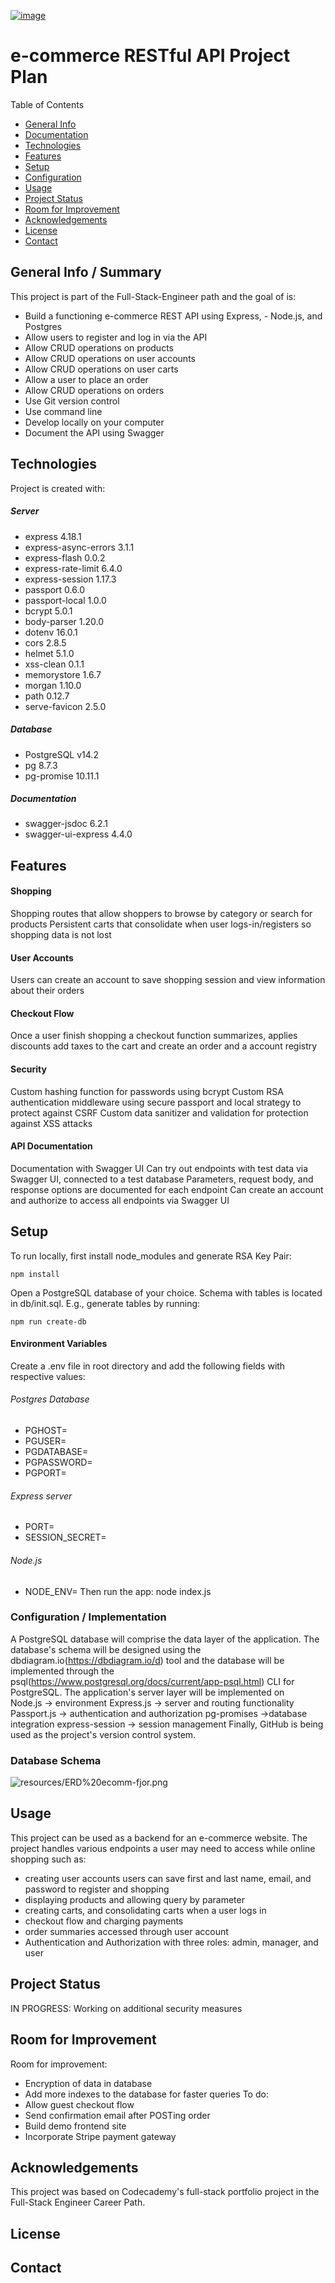[![image]({[BadgeURLHere](https://img.shields.io/badge/Codecademy-FFF0E5?style=for-the-badge&logo=codecademy&logoColor=303347)})
](https://img.shields.io/badge/Codecademy-FFF0E5?style=for-the-badge&logo=codecademy&logoColor=303347)
# e-commerce RESTful API Project Plan
Table of Contents
- [General Info](https://github.com/fjorwb/ecommerce-rest-api-project/edit/master/README.md#general-info--summary)
- [Documentation](https://github.com/fjorwb/ecommerce-rest-api-project/edit/master/README.md#technologies)
- [Technologies](https://github.com/fjorwb/ecommerce-rest-api-project/edit/master/README.md#technologies)
- [Features](https://github.com/fjorwb/ecommerce-rest-api-project/edit/master/README.md#features)
- [Setup](https://github.com/fjorwb/ecommerce-rest-api-project/edit/master/README.md#setup)
- [Configuration](https://github.com/fjorwb/ecommerce-rest-api-project/edit/master/README.md#configuration--implementation)
- [Usage](https://github.com/fjorwb/ecommerce-rest-api-project/edit/master/README.md#usage)
- [Project Status](https://github.com/fjorwb/ecommerce-rest-api-project/edit/master/README.md#project-status)
- [Room for Improvement](https://github.com/fjorwb/ecommerce-rest-api-project/edit/master/README.md#room-for-improvement)
- [Acknowledgements](https://github.com/fjorwb/ecommerce-rest-api-project/edit/master/README.md#acknowledgements)
- [License](https://github.com/fjorwb/ecommerce-rest-api-project/edit/master/README.md#license)
- [Contact](https://github.com/fjorwb/ecommerce-rest-api-project/edit/master/README.md#contact)
## General Info / Summary
This project is part of the Full-Stack-Engineer path and the goal of is:
- Build a functioning e-commerce REST API using Express, - Node.js, and Postgres
- Allow users to register and log in via the API
- Allow CRUD operations on products
- Allow CRUD operations on user accounts
- Allow CRUD operations on user carts
- Allow a user to place an order
- Allow CRUD operations on orders
- Use Git version control
- Use command line
- Develop locally on your computer
- Document the API using Swagger
## Technologies
Project is created with:
##### Server
- express 4.18.1 
- express-async-errors 3.1.1 
- express-flash 0.0.2 
- express-rate-limit 6.4.0 
- express-session 1.17.3 
- passport 0.6.0 
- passport-local 1.0.0 
- bcrypt 5.0.1 
- body-parser 1.20.0 
- dotenv 16.0.1 
- cors 2.8.5 
- helmet 5.1.0 
- xss-clean 0.1.1
- memorystore 1.6.7 
- morgan 1.10.0 
- path 0.12.7 
- serve-favicon 2.5.0 
##### Database
- PostgreSQL v14.2
- pg 8.7.3 
- pg-promise 10.11.1 
##### Documentation
- swagger-jsdoc 6.2.1 
- swagger-ui-express 4.4.0 
## Features
#### Shopping
Shopping routes that allow shoppers to browse by category or search for products
Persistent carts that consolidate when user logs-in/registers so shopping data is not lost
#### User Accounts
Users can create an account to save shopping session and view information about their orders
#### Checkout Flow
Once a user finish shopping a checkout function summarizes, applies discounts add taxes to the cart and create an order and a account registry
#### Security
Custom hashing function for passwords using bcrypt
Custom RSA authentication middleware using secure passport and local strategy  to protect against CSRF
Custom data sanitizer and validation for protection against XSS attacks
#### API Documentation
Documentation with Swagger UI
Can try out endpoints with test data via Swagger UI, connected to a test database
Parameters, request body, and response options are documented for each endpoint
Can create an account and authorize to access all endpoints via Swagger UI
## Setup
To run locally, first install node_modules and generate RSA Key Pair:
```
npm install     
```

Open a PostgreSQL database of your choice. Schema with tables is located in db/init.sql. E.g., generate tables by running:
```
npm run create-db
```
#### Environment Variables
Create a .env file in root directory and add the following fields with respective values:
###### Postgres Database
- PGHOST=
- PGUSER=
- PGDATABASE=
- PGPASSWORD=
- PGPORT=
###### Express server
- PORT=
- SESSION_SECRET=
###### Node.js 
- NODE_ENV=
Then run the app:
node index.js
### Configuration / Implementation
A PostgreSQL database will comprise the data layer of the application. The database's schema will be designed using the  dbdiagram.io(https://dbdiagram.io/d)  tool and the database will be implemented through the  psql(https://www.postgresql.org/docs/current/app-psql.html)  CLI for PostgreSQL.
The application's server layer will be implemented on  
Node.js -> environment
Express.js -> server and routing functionality 
Passport.js -> authentication and authorization
pg-promises ->database integration
express-session -> session management
Finally,  GitHub is being used as the project's version control system.
### Database Schema
![resources/ERD%20ecomm-fjor.png](https://github.com/fjorwb/ecommerce-rest-api-project/blob/master/resources/ERD%20ecomm-fjor.png)
## Usage
This project can be used as a backend for an e-commerce website. The project handles various endpoints a user may need to access while online shopping such as:
- creating user accounts
users can save first and last name, email, and password to register and shopping
- displaying products and allowing query by parameter
- creating carts, and consolidating carts when a user logs in
- checkout flow and charging payments
- order summaries accessed through user account
- Authentication and Authorization with three roles: admin, manager, and user
## Project Status
IN PROGRESS: Working on additional security measures
## Room for Improvement
Room for improvement:
- Encryption of data in database
- Add more indexes to the database for faster queries
To do:
- Allow guest checkout flow
- Send confirmation email after POSTing order
- Build demo frontend site
- Incorporate Stripe payment gateway
## Acknowledgements
This project was based on Codecademy's full-stack portfolio project in the Full-Stack Engineer Career Path.
## License
## Contact

